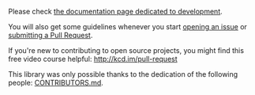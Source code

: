 Please check [the documentation page dedicated to development](https://py-pdf.github.io/fpdf2/Development.html).

You will also get some guidelines whenever you start [opening an issue](https://github.com/py-pdf/fpdf2/issues)
or [submitting a Pull Request](https://github.com/py-pdf/fpdf2/pulls).

If you're new to contributing to open source projects,
you might find this free video course helpful: http://kcd.im/pull-request

This library was only possible thanks to the dedication of the following people: [CONTRIBUTORS.md](CONTRIBUTORS.md).
